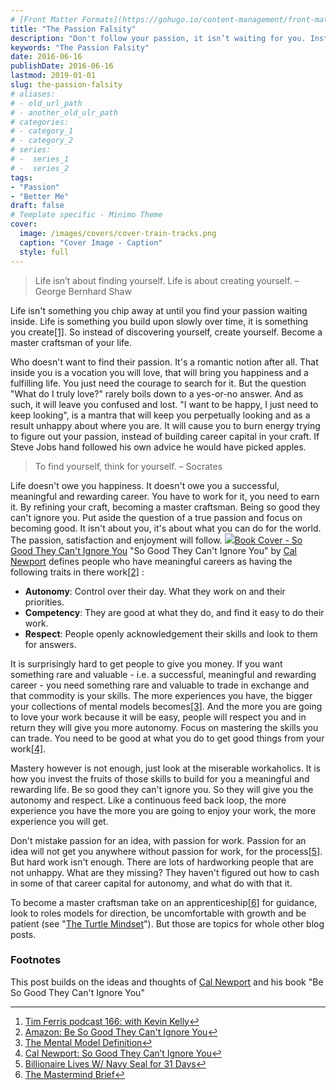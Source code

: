 ```yaml
---
# [Front Matter Formats](https://gohugo.io/content-management/front-matter/)
title: "The Passion Falsity"
description: "Don't follow your passion, it isn’t waiting for you. Instead create your life and let your passion follow you."
keywords: "The Passion Falsity"
date: 2016-06-16
publishDate: 2016-06-16
lastmod: 2019-01-01
slug: the-passion-falsity
# aliases:
# - old_url_path
# - another_old_ulr_path
# categories:
# - category_1
# - category_2
# series:
# -  series_1
# -  series_2
tags:
- "Passion"
- "Better Me"
draft: false
# Template specific - Minimo Theme
cover:
  image: /images/covers/cover-train-tracks.png
  caption: "Cover Image - Caption"
  style: full
---
```


> Life isn’t about finding yourself. Life is about creating yourself. – George Bernhard Shaw

Life isn't something you chip away at until you find your passion waiting inside. Life is something you build upon slowly over time, it is something you create[[1]]([1]). So instead of discovering yourself, create yourself. Become a master craftsman of your life.

Who doesn't want to find their passion. It's a romantic notion after all. That inside you is a vocation you will love, that will bring you happiness and a fulfilling life. You just need the courage to search for it. But the question "What do I truly love?" rarely boils down to a yes-or-no answer. And as such, it will leave you confused and lost. "I want to be happy, I just need to keep looking", is a mantra that will keep you perpetually looking and as a result unhappy about where you are. It will cause you to burn energy trying to figure out your passion, instead of building career capital in your craft. If Steve Jobs hand followed his own advice he would have picked apples.

> To find yourself, think for yourself. – Socrates

Life doesn't owe you happiness. It doesn't owe you a successful, meaningful and rewarding career. You have to work for it, you need to earn it. By refining your craft, becoming a master craftsman. Being so good they can't ignore you. Put aside the question of a true passion and focus on becoming good. It isn't about you, it's about what you can do for the world. The passion, satisfaction and enjoyment will follow.
![](/content/images/2019/01/book-so-good.jpg)[Book Cover - So Good They Can't Ignore You](http://amzn.to/1reowPn)
"So Good They Can't Ignore You" by [Cal Newport](http://calnewport.com/) defines people who have meaningful careers as having the following traits in there work[[2]]([2]) :

- **Autonomy**: Control over their day. What they work on and their priorities.
- **Competency**: They are good at what they do, and find it easy to do their work.
- **Respect**: People openly acknowledgement their skills and look to them for answers.

It is surprisingly hard to get people to give you money. If you want something rare and valuable - i.e. a successful, meaningful and rewarding career - you need something rare and valuable to trade in exchange and that commodity is your skills. The more experiences you have, the bigger your collections of mental models becomes[[3]]([3]). And the more you are going to love your work because it will be easy, people will respect you and in return they will give you more autonomy. Focus on mastering the skills you can trade. You need to be good at what you do to get good things from your work[[4]]([4]).

Mastery however is not enough, just look at the miserable workaholics. It is how you invest the fruits of those skills to build for you a meaningful and rewarding life. Be so good they can't ignore you. So they will give you the autonomy and respect. Like a continuous feed back loop, the more experience you have the more you are going to enjoy your work, the more experience you will get.

Don't mistake passion for an idea, with passion for work. Passion for an idea will not get you anywhere without passion for work, for the process[[5]]([5]). But hard work isn't enough. There are lots of hardworking people that are not unhappy. What are they missing? They haven't figured out how to cash in some of that career capital for autonomy, and what do with that it.

To become a master craftsman take on an apprenticeship[[6]]([6]) for guidance, look to roles models for direction, be uncomfortable with growth and be patient (see "[The Turtle Mindset](/management/the-turtle-mindset.html)"). But those are topics for whole other blog posts.

### Footnotes

This post builds on the ideas and thoughts of [Cal Newport](http://calnewport.com/) and his book "Be So Good They Can't Ignore You"

---

1. [Tim Ferris podcast 166: with Kevin Kelly](http://fourhourworkweek.com/2016/06/05/kevin-kelly-ai-virtual-reality-and-the-inevitable/)[↩︎](↩︎)
2. [Amazon: Be So Good They Can't Ignore You](http://amzn.to/1reowPn)[↩︎](↩︎)
3. [The Mental Model Definition](https://ianteda.com/creativity/the-mental-model-definition.html)[↩︎](↩︎)
4. [Cal Newport: So Good They Can’t Ignore You](https://www.youtube.com/watch?v=qwOdU02SE0w)[↩︎](↩︎)
5. [Billionaire Lives W/ Navy Seal for 31 Days](https://www.theinvestorspodcast.com/tip92-billionaire-lives-w-navy-seal-nba-atlanta-hawks-owner-jesse-itzler/)[↩︎](↩︎)
6. [The Mastermind Brief](https://ianteda.com/management/the-mastermind-brief.html)[↩︎](↩︎)

